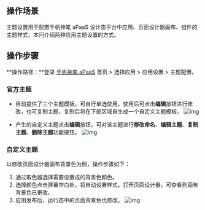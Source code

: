 ## 操作场景
主题设置用于配置千帆神笔 aPaaS 设计态平台中应用、页面设计器画布、组件的主题样式，本问介绍两种应用主题设置的方式。




## 操作步骤

**操作路径：**登录 [千帆神笔 aPaaS](https://apaas.cloud.tencent.com/) 首页 > 选择应用 > 应用设置 > 主题配置。


### 官方主题 
- 目前提供了三个主题模板，可自行单选使用，使用后可点击**编辑**按钮进行修改，也可复制主题，复制后将在下部区域自生成一个自定义主题模板。
![img](https://qcloudimg.tencent-cloud.cn/raw/97201f9db1d3073865c50b4057839ce1.png)  

- 产生的自定义主题点击**编辑**按钮，可对该主题进行**修改命名**、**编辑主题**、**复制主题**、**删除主题**功能按钮。
![img](https://qcloudimg.tencent-cloud.cn/raw/56447887710383543633189b986a29c4.png)  

### 自定义主题
以修改页面设计器画布背景色为例，操作步骤如下：
1. 通过取色器选择需要设置成的背景色颜色。                     
2. 选择颜色点击屏幕空白处，将自动设置样式，打开页面设计器，可查看到画布背景色已更改。
3. 应用发布后，运行态中的页面背景色也修改。
![img](https://qcloudimg.tencent-cloud.cn/raw/7f44fd6bd67e407754f9120673ff78ae.png)  

